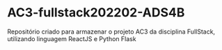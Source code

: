 # AC3-fullstack202202-ADS4B
Repositório criado para armazenar o projeto AC3 da disciplina FullStack, utilizando linguagem ReactJS e Python Flask
